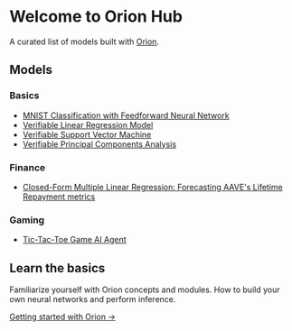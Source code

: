 # Welcome to Orion Hub

A curated list of models built with [Orion](https://github.com/gizatechxyz/orion).

## Models

### Basics
- [MNIST Classification with Feedforward Neural Network](basic/mnist_nn)
- [Verifiable Linear Regression Model](basic/verifiable_linear_regression_model)
- [Verifiable Support Vector Machine](basic/verifiable_support_vector_machine)
- [Verifiable Principal Components Analysis](basic/verifiable_principal_component_analysis)

### Finance
- [Closed-Form Multiple Linear Regression: Forecasting AAVE's Lifetime Repayment metrics](finance/provable_multiple_linear_regression_solver)

### Gaming
- [Tic-Tac-Toe Game AI Agent](gaming/tic_tac_toe)


## Learn the basics

Familiarize yourself with Orion concepts and modules. How to build your own neural networks and perform inference.

[Getting started with Orion →](https://orion.gizatech.xyz/welcome/readme)
